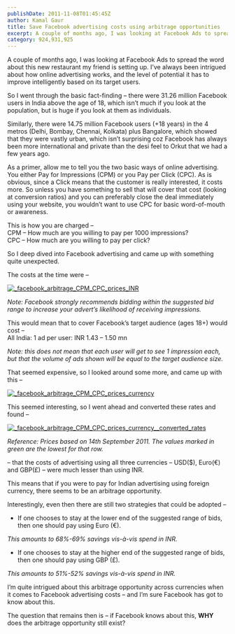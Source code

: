 ```yaml
---
publishDate: 2011-11-08T01:45:45Z
author: Kamal Gaur
title: Save Facebook advertising costs using arbitrage opportunities 
excerpt: A couple of months ago, I was looking at Facebook Ads to spread the word about this new restaurant my friend is setting up. I’ve… 
category: 924,931,925
---
```


A couple of months ago, I was looking at Facebook Ads to spread the word about this new restaurant my friend is setting up. I’ve always been intrigued about how online advertising works, and the level of potential it has to improve intelligently based on its target users.

So I went through the basic fact-finding – there were 31.26 million Facebook users in India above the age of 18, which isn’t much if you look at the population, but is huge if you look at them as individuals.

Similarly, there were 14.75 million Facebook users (+18 years) in the 4 metros (Delhi, Bombay, Chennai, Kolkata) plus Bangalore, which showed that they were vastly urban, which isn’t surprising coz Facebook has always been more international and private than the desi feel to Orkut that we had a few years ago.

As a primer, allow me to tell you the two basic ways of online advertising. You either Pay for Impressions (CPM) or you Pay per Click (CPC). As is obvious, since a Click means that the customer is really interested, it costs more. So unless you have something to sell that will cover that cost (looking at conversion ratios) and you can preferably close the deal immediately using your website, you wouldn’t want to use CPC for basic word-of-mouth or awareness.

This is how you are charged –  
CPM – How much are you willing to pay per 1000 impressions?  
CPC – How much are you willing to pay per click?

So I deep dived into Facebook advertising and came up with something quite unexpected.

The costs at the time were –

[![](http://kamalgaur.com/wp-content/uploads/2011/11/facebook_arbitrage_cpm_cpc_prices_inr.jpg "_facebook_arbitrage_CPM_CPC_prices_INR")](http://kamalgaur.com/wp-content/uploads/2011/11/facebook%5Farbitrage%5Fcpm%5Fcpc%5Fprices%5Finr.jpg)

  
_Note: Facebook strongly recommends bidding within the suggested bid range to increase your advert’s likelihood of receiving impressions._ 

This would mean that to cover Facebook’s target audience (ages 18+) would cost –  
All India: 1 ad per user: INR 1.43 – 1.50 mn

  
_Note: this does not mean that each user will get to see 1 impression each, but that the volume of ads shown will be equal to the target audience size._ 

That seemed expensive, so I looked around some more, and came up with this –

[![](http://kamalgaur.com/wp-content/uploads/2011/11/facebook_arbitrage_cpm_cpc_prices_currency.jpg "_facebook_arbitrage_CPM_CPC_prices_currency")](http://kamalgaur.com/wp-content/uploads/2011/11/facebook%5Farbitrage%5Fcpm%5Fcpc%5Fprices%5Fcurrency.jpg)

This seemed interesting, so I went ahead and converted these rates and found –

[![](http://kamalgaur.com/wp-content/uploads/2011/11/facebook_arbitrage_cpm_cpc_prices_currency__converted_rates.jpg "_facebook_arbitrage_CPM_CPC_prices_currency__converted_rates")](http://kamalgaur.com/wp-content/uploads/2011/11/facebook%5Farbitrage%5Fcpm%5Fcpc%5Fprices%5Fcurrency%5F%5Fconverted%5Frates.jpg)

  
_Reference: Prices based on 14th September 2011._ 
_The values marked in green are the lowest for that row._ 

– that the costs of advertising using all three currencies – USD($), Euro(€) and GBP(£) – were much lesser than using INR.

This means that if you were to pay for Indian advertising using foreign currency, there seems to be an arbitrage opportunity.

Interestingly, even then there are still two strategies that could be adopted –

   * If one chooses to stay at the lower end of the suggested range of bids, then one should pay using Euro (€).

  
_This amounts to 68%-69% savings vis-à-vis spend in INR._ 

   * If one chooses to stay at the higher end of the suggested range of bids, then one should pay using GBP (£).

  
_This amounts to 51%-52% savings vis-à-vis spend in INR._ 

I’m quite intrigued about this arbitrage opportunity across currencies when it comes to Facebook advertising costs – and I’m sure Facebook has got to know about this.

The question that remains then is – if Facebook knows about this, **WHY** does the arbitrage opportunity still exist?